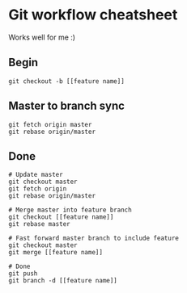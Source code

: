 Git workflow cheatsheet
=======================

Works well for me :)

Begin
-----

```
git checkout -b [[feature name]]
```

Master to branch sync
---------------------

```
git fetch origin master
git rebase origin/master
```

Done
----

```
# Update master
git checkout master
git fetch origin
git rebase origin/master

# Merge master into feature branch
git checkout [[feature name]]
git rebase master

# Fast forward master branch to include feature
git checkout master
git merge [[feature name]]

# Done
git push
git branch -d [[feature name]]
```
